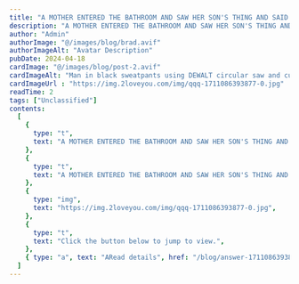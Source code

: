 ```yaml
---
title: "A MOTHER ENTERED THE BATHROOM AND SAW HER SON'S THING AND SAID .."
description: "A MOTHER ENTERED THE BATHROOM AND SAW HER SON'S THING AND SAID .."
author: "Admin"
authorImage: "@/images/blog/brad.avif"
authorImageAlt: "Avatar Description"
pubDate: 2024-04-18
cardImage: "@/images/blog/post-2.avif"
cardImageAlt: "Man in black sweatpants using DEWALT circular saw and cutting a wood plank"
cardImageUrl : "https://img.2loveyou.com/img/qqq-1711086393877-0.jpg"
readTime: 2
tags: ["Unclassified"]
contents:
  [
    {
      type: "t",
      text: "A MOTHER ENTERED THE BATHROOM AND SAW HER SON'S THING AND SAID ..",
    },
    {
      type: "t",
      text: "A MOTHER ENTERED THE BATHROOM AND SAW HER SON'S THING AND SAID ..",
    },
    {
      type: "img",
      text: "https://img.2loveyou.com/img/qqq-1711086393877-0.jpg",
    },
    {
      type: "t",
      text: "Click the button below to jump to view.",
    },
    { type: "a", text: "ARead details", href: "/blog/answer-1711086393877-486883/" },
  ]
---
```

